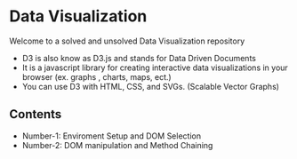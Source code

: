 # Data Visualization

Welcome to a solved and unsolved Data Visualization repository

- D3 is also know as D3.js and stands for Data Driven Documents
- It is a javascript library for creating interactive data visualizations in your browser (ex. graphs , charts, maps, ect.)
- You can use D3 with HTML, CSS, and SVGs. (Scalable Vector Graphs)

## Contents

- Number-1: Enviroment Setup and DOM Selection
- Number-2: DOM manipulation and Method Chaining

